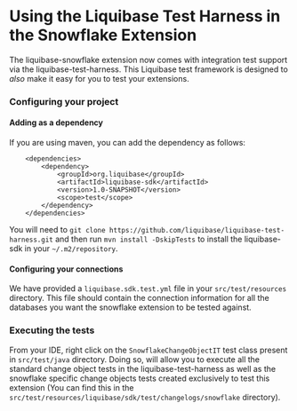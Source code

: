 # Using the Liquibase Test Harness in the Snowflake Extension
The liquibase-snowflake extension now comes with integration test support via the liquibase-test-harness. 
This Liquibase test framework is designed to *also* make it easy for you to test your extensions.

### Configuring your project
 
#### Adding as a dependency

If you are using maven, you can add the dependency as follows:   

```
    <dependencies>
        <dependency>
            <groupId>org.liquibase</groupId>
            <artifactId>liquibase-sdk</artifactId>
            <version>1.0-SNAPSHOT</version>
            <scope>test</scope>
        </dependency>
    </dependencies>
```
You will need to `git clone https://github.com/liquibase/liquibase-test-harness.git` and then run `mvn install -DskipTests` to install the liquibase-sdk in your `~/.m2/repository`. 

#### Configuring your connections

We have provided a `liquibase.sdk.test.yml` file in your `src/test/resources` directory. 
This file should contain the connection information for all the databases you want the snowflake extension to be tested against.

### Executing the tests
From your IDE, right click on the `SnowflakeChangeObjectIT` test class present in `src/test/java` directory. 
Doing so, will allow you to execute all the standard change object tests in the liquibase-test-harness as well as the
snowflake specific change objects tests created exclusively to test this extension (You can find this in the 
`src/test/resources/liquibase/sdk/test/changelogs/snowflake` directory).